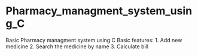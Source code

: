 # Pharmacy_managment_system_using_C
Basic Pharmacy managment system using C  Basic features: 1. Add new medicine 2. Search the medicine by name 3. Calculate bill
